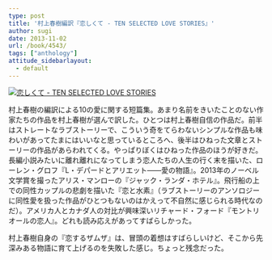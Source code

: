 ```yaml
---
type: post
title: '村上春樹編訳『恋しくて - TEN SELECTED LOVE STORIES』'
author: sugi
date: 2013-11-02
url: /book/4543/
tags: ["anthology"]
attitude_sidebarlayout:
  - default
---
```

<a href="http://www.amazon.co.jp/exec/obidos/ASIN/4120045358/chezsugi-22/ref=nosim/" onclick="_gaq.push(['_trackEvent', 'outbound-article', 'http://www.amazon.co.jp/exec/obidos/ASIN/4120045358/chezsugi-22/ref=nosim/', '']);" name="amazletlink" target="_blank"><img src="http://i0.wp.com/ecx.images-amazon.com/images/I/51FYrDp2WEL._SL160_.jpg?w=660" alt="恋しくて - TEN SELECTED LOVE STORIES" class="alignleft"  data-recalc-dims="1" /></a>

村上春樹の編訳による10の愛に関する短篇集。あまり名前をきいたことのない作家たちの作品を村上春樹が選んで訳した。ひとつは村上春樹自信の作品だ。前半はストレートなラブストーリーで、こういう奇をてらわないシンプルな作品も味わいがあってたまにはいいなと思っているところへ、後半はひねった文章とストーリーの作品があらわれてくる。やっぱりぼくはひねった作品のほうが好きだ。長編小説みたいに離れ離れになってしまう恋人たちの人生の行く末を描いた、ローレン・グロフ『L・デパードとアリエット――愛の物語』。2013年のノーベル文学賞を撮ったアリス・マンローの『ジャック・ランダ・ホテル』。飛行船の上での同性カップルの悲劇を描いた『恋と水素』（ラブストーリーのアンソロジーに同性愛を扱った作品がひとつもないのはかえって不自然に感じられる時代なのだ）。アメリカ人とカナダ人の対比が興味深いリチャード・フォード『モントリオールの恋人』。どれも読み応えがあってすばらしかった。

村上春樹自身の『恋するザムザ』は、冒頭の着想はすばらしいけど、そこから先深みある物語に育て上げるのを失敗した感じ。ちょっと残念だった。
